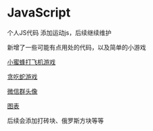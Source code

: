 # JavaScript
个人JS代码
添加运动js，后续继续维护

新增了一些可能有点用处的代码，以及简单的小游戏

[小蜜蜂打飞机游戏](https://coltsfoots.github.io/JavaScript/bee/bee.html)

[贪吃蛇游戏](https://coltsfoots.github.io/JavaScript/snake.html)

[微信群头像](https://coltsfoots.github.io/JavaScript/avatar.html)

[图表](https://coltsfoots.github.io/JavaScript/dist/index.html)

后续会添加打砖块、俄罗斯方块等等
